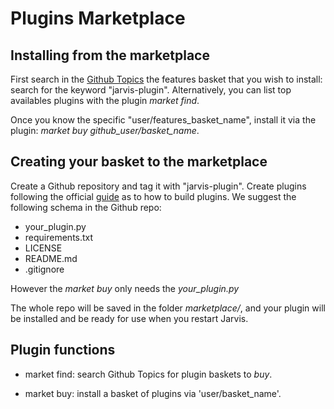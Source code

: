 # Plugins Marketplace

## Installing from the marketplace

First search in the [Github Topics](https://github.com/topics/jarvis-plugin) the features basket that you wish to install: search for the keyword "jarvis-plugin". Alternatively, you can list top availables plugins with the plugin *market find*.

Once you know the specific "user/features_basket_name", install it via the plugin: *market buy github_user/basket_name*.

## Creating your basket to the marketplace

Create a Github repository and tag it with "jarvis-plugin". Create plugins following the official [guide](PLUGINS.md) as to how to build plugins. We suggest the following schema in the Github repo:

- your_plugin.py
- requirements.txt
- LICENSE
- README.md
- .gitignore

However the *market buy* only needs the _your_plugin.py_

The whole repo will be saved in the folder _marketplace/_, and your plugin will be installed and be ready for use when you restart Jarvis.

## Plugin functions

* market find: search Github Topics for plugin baskets to _buy_.

* market buy: install a basket of plugins via 'user/basket_name'.
